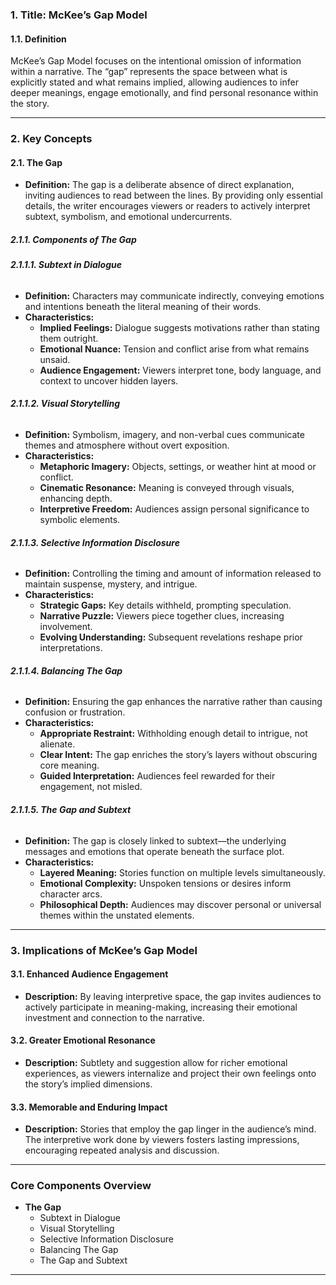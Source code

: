 ### **1. Title: McKee’s Gap Model**

#### **1.1. Definition**

McKee’s Gap Model focuses on the intentional omission of information within a narrative. The “gap” represents the space between what is explicitly stated and what remains implied, allowing audiences to infer deeper meanings, engage emotionally, and find personal resonance within the story.

---

### **2. Key Concepts**

#### **2.1. The Gap**

- **Definition:**
  The gap is a deliberate absence of direct explanation, inviting audiences to read between the lines. By providing only essential details, the writer encourages viewers or readers to actively interpret subtext, symbolism, and emotional undercurrents.

##### **2.1.1. Components of The Gap**

###### **2.1.1.1. Subtext in Dialogue**

- **Definition:**
  Characters may communicate indirectly, conveying emotions and intentions beneath the literal meaning of their words.
- **Characteristics:**
  - **Implied Feelings:** Dialogue suggests motivations rather than stating them outright.
  - **Emotional Nuance:** Tension and conflict arise from what remains unsaid.
  - **Audience Engagement:** Viewers interpret tone, body language, and context to uncover hidden layers.

###### **2.1.1.2. Visual Storytelling**

- **Definition:**
  Symbolism, imagery, and non-verbal cues communicate themes and atmosphere without overt exposition.
- **Characteristics:**
  - **Metaphoric Imagery:** Objects, settings, or weather hint at mood or conflict.
  - **Cinematic Resonance:** Meaning is conveyed through visuals, enhancing depth.
  - **Interpretive Freedom:** Audiences assign personal significance to symbolic elements.

###### **2.1.1.3. Selective Information Disclosure**

- **Definition:**
  Controlling the timing and amount of information released to maintain suspense, mystery, and intrigue.
- **Characteristics:**
  - **Strategic Gaps:** Key details withheld, prompting speculation.
  - **Narrative Puzzle:** Viewers piece together clues, increasing involvement.
  - **Evolving Understanding:** Subsequent revelations reshape prior interpretations.

###### **2.1.1.4. Balancing The Gap**

- **Definition:**
  Ensuring the gap enhances the narrative rather than causing confusion or frustration.
- **Characteristics:**
  - **Appropriate Restraint:** Withholding enough detail to intrigue, not alienate.
  - **Clear Intent:** The gap enriches the story’s layers without obscuring core meaning.
  - **Guided Interpretation:** Audiences feel rewarded for their engagement, not misled.

###### **2.1.1.5. The Gap and Subtext**

- **Definition:**
  The gap is closely linked to subtext—the underlying messages and emotions that operate beneath the surface plot.
- **Characteristics:**
  - **Layered Meaning:** Stories function on multiple levels simultaneously.
  - **Emotional Complexity:** Unspoken tensions or desires inform character arcs.
  - **Philosophical Depth:** Audiences may discover personal or universal themes within the unstated elements.

---

### **3. Implications of McKee’s Gap Model**

#### **3.1. Enhanced Audience Engagement**

- **Description:**
  By leaving interpretive space, the gap invites audiences to actively participate in meaning-making, increasing their emotional investment and connection to the narrative.

#### **3.2. Greater Emotional Resonance**

- **Description:**
  Subtlety and suggestion allow for richer emotional experiences, as viewers internalize and project their own feelings onto the story’s implied dimensions.

#### **3.3. Memorable and Enduring Impact**

- **Description:**
  Stories that employ the gap linger in the audience’s mind. The interpretive work done by viewers fosters lasting impressions, encouraging repeated analysis and discussion.

---

### **Core Components Overview**

- **The Gap**
  - Subtext in Dialogue
  - Visual Storytelling
  - Selective Information Disclosure
  - Balancing The Gap
  - The Gap and Subtext

---
